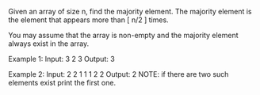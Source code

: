 Given an array of size n, find the majority element. 
The majority element is the element that appears more than [ n/2 ] times.

You may assume that the array is non-empty 
and the majority element always exist in the array.

Example 1:
	Input: 3 2 3
	Output: 3

Example 2:
	Input: 2 2 1 1 1 2 2
	Output: 2
NOTE: if there are two such elements exist print the first one.

